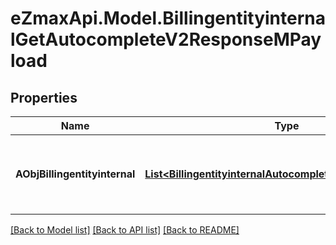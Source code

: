 
# eZmaxApi.Model.BillingentityinternalGetAutocompleteV2ResponseMPayload

## Properties

Name | Type | Description | Notes
------------ | ------------- | ------------- | -------------
**AObjBillingentityinternal** | [**List&lt;BillingentityinternalAutocompleteElementResponse&gt;**](BillingentityinternalAutocompleteElementResponse.md) | An array of Billingentityinternal object containing the description, ID and active status about the element. | 

[[Back to Model list]](../README.md#documentation-for-models)
[[Back to API list]](../README.md#documentation-for-api-endpoints)
[[Back to README]](../README.md)

